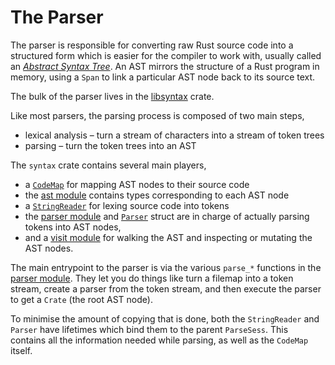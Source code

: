 # The Parser

The parser is responsible for converting raw Rust source code into a structured
form which is easier for the compiler to work with, usually called an [*Abstract
Syntax Tree*][ast]. An AST mirrors the structure of a Rust program in memory, 
using a `Span` to link a particular AST node back to its source text.

The bulk of the parser lives in the [libsyntax] crate.

Like most parsers, the parsing process is composed of two main steps,

- lexical analysis – turn a stream of characters into a stream of token trees
- parsing – turn the token trees into an AST

The `syntax` crate contains several main players,

- a [`CodeMap`] for mapping AST nodes to their source code
- the [ast module] contains types corresponding to each AST node
- a [`StringReader`] for lexing source code into tokens
- the [parser module] and [`Parser`] struct are in charge of actually parsing
  tokens into AST nodes,
- and a [visit module] for walking the AST and inspecting or mutating the AST
  nodes.

The main entrypoint to the parser is via the various `parse_*` functions
in the [parser module]. They let you do things like turn a filemap into a
token stream, create a parser from the token stream, and then execute the
parser to get a `Crate` (the root AST node).

To minimise the amount of copying that is done, both the `StringReader` and 
`Parser` have lifetimes which bind them to the parent `ParseSess`. This contains
all the information needed while parsing, as well as the `CodeMap` itself.

[libsyntax]: https://github.com/rust-lang/rust/tree/master/src/libsyntax
[rustc_errors]: https://github.com/rust-lang/rust/tree/master/src/librustc_errors
[ast]: https://en.wikipedia.org/wiki/Abstract_syntax_tree
[`CodeMap`]: https://github.com/rust-lang/rust/blob/master/src/libsyntax/codemap.rs
[ast module]: https://github.com/rust-lang/rust/blob/master/src/libsyntax/ast.rs
[parser module]: https://github.com/rust-lang/rust/tree/master/src/libsyntax/parse
[`Parser`]: https://github.com/rust-lang/rust/blob/master/src/libsyntax/parse/parser.rs
[`StringReader`]: https://github.com/rust-lang/rust/blob/master/src/libsyntax/parse/lexer/mod.rs
[visit module]: https://github.com/rust-lang/rust/blob/master/src/libsyntax/visit.rs
